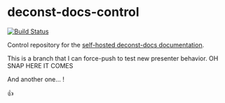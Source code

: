 # deconst-docs-control

[![Build Status](https://travis-ci.org/deconst/deconst-docs-control.svg?branch=master)](https://travis-ci.org/deconst/deconst-docs-control)

Control repository for the [self-hosted deconst-docs documentation](https://deconst.horse).

This is a branch that I can force-push to test new presenter behavior. OH SNAP HERE IT COMES

And another one... !

:+1:
